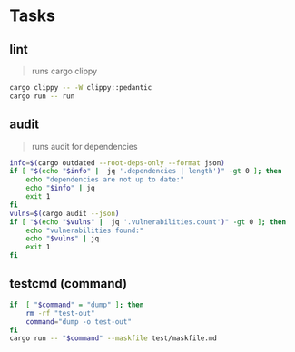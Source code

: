 # Tasks

## lint

> runs cargo clippy

```bash
cargo clippy -- -W clippy::pedantic
cargo run -- run
```

## audit

> runs audit for dependencies

```bash
info=$(cargo outdated --root-deps-only --format json)
if [ "$(echo "$info" |  jq '.dependencies | length')" -gt 0 ]; then
    echo "dependencies are not up to date:"
    echo "$info" | jq
    exit 1
fi
vulns=$(cargo audit --json)
if [ "$(echo "$vulns" |  jq '.vulnerabilities.count')" -gt 0 ]; then
    echo "vulnerabilities found:"
    echo "$vulns" | jq
    exit 1
fi
```

## testcmd (command)

```bash
if  [ "$command" = "dump" ]; then
    rm -rf "test-out"
    command="dump -o test-out"
fi
cargo run -- "$command" --maskfile test/maskfile.md
```
